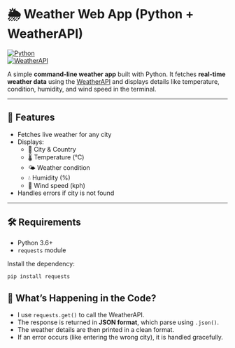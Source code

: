 # 🌦️ Weather Web App (Python + WeatherAPI)  
[![Python](https://img.shields.io/badge/Python-3.6%2B-blue.svg)](https://www.python.org/)  
[![WeatherAPI](https://img.shields.io/badge/API-WeatherAPI-orange.svg)](https://www.weatherapi.com/)  

A simple **command-line weather app** built with Python. It fetches **real-time weather data** using the [WeatherAPI](https://www.weatherapi.com/) and displays details like temperature, condition, humidity, and wind speed in the terminal.  

---

## 🚀 Features
- Fetches live weather for any city  
- Displays:  
  - 📍 City & Country  
  - 🌡️ Temperature (°C)  
  - 🌤️ Weather condition  
  - 💧 Humidity (%)  
  - 💨 Wind speed (kph)  
- Handles errors if city is not found  

---

## 🛠️ Requirements
- Python 3.6+  
- `requests` module

Install the dependency:  
```bash
pip install requests
```

## 📖 What’s Happening in the Code?

- I use `requests.get()` to call the WeatherAPI.  
- The response is returned in **JSON format**, which  parse using `.json()`.  
- The weather details are then printed in a clean format.  
- If an error occurs (like entering the wrong city), it is handled gracefully. 


